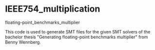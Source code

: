 # IEEE754_multiplication
floating-point_benchmarks_multiplier

This code is used to generate SMT files for the given SMT solvers of the bachelor thesis "Generating floating-point benchmarks multiplier" from Benny Wennberg.

